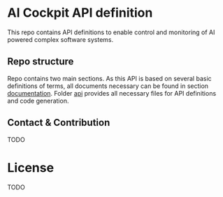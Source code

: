 # AI Cockpit API definition

This repo contains API definitions to enable control and monitoring of AI powered complex software systems. 

## Repo structure
Repo contains two main sections. As this API is based on several basic definitions of terms, all documents necessary can be found in section [documentation](/doc/Readme.md). Folder [api](/api/Readme.de) provides all necessary files for API definitions and code generation. 

## Contact & Contribution

TODO

# License

TODO

